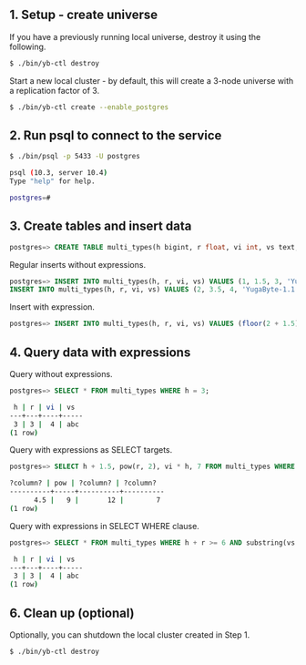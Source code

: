 ## 1. Setup - create universe

If you have a previously running local universe, destroy it using the following.

```{.sh .copy .separator-dollar}
$ ./bin/yb-ctl destroy
```

Start a new local cluster - by default, this will create a 3-node universe with a replication factor of 3. 

```{.sh .copy .separator-dollar}
$ ./bin/yb-ctl create --enable_postgres
```

## 2. Run psql to connect to the service

```{.sh .copy .separator-dollar}
$ ./bin/psql -p 5433 -U postgres
```
```sh
psql (10.3, server 10.4)
Type "help" for help.

postgres=#
```

## 3. Create tables and insert data

```{.sql .copy .separator-gt}
postgres=> CREATE TABLE multi_types(h bigint, r float, vi int, vs text, PRIMARY KEY (h, r));
```

Regular inserts without expressions.
```{.sql .copy .separator-gt}
postgres=> INSERT INTO multi_types(h, r, vi, vs) VALUES (1, 1.5, 3, 'YugaByte');
INSERT INTO multi_types(h, r, vi, vs) VALUES (2, 3.5, 4, 'YugaByte-1.1');
```

Insert with expression.
```{.sql .copy .separator-gt}
postgres=> INSERT INTO multi_types(h, r, vi, vs) VALUES (floor(2 + 1.5), log(3, 27), ceil(pi()), 'ab' || 'c');
```

## 4. Query data with expressions

Query without expressions.
```{.sql .copy .separator-gt}
postgres=> SELECT * FROM multi_types WHERE h = 3;
```
```sh
 h | r | vi | vs  
---+---+----+-----
 3 | 3 |  4 | abc
(1 row)
```

Query with expressions as SELECT targets.
```{.sql .copy .separator-gt}
postgres=> SELECT h + 1.5, pow(r, 2), vi * h, 7 FROM multi_types WHERE h = 3;
```
```sh
?column? | pow | ?column? | ?column? 
----------+-----+----------+----------
      4.5 |   9 |       12 |        7
(1 row)
```

Query with expressions in SELECT WHERE clause.
```{.sql .copy .separator-gt}
postgres=> SELECT * FROM multi_types WHERE h + r >= 6 AND substring(vs from 2) = 'bc';
```
```sh
 h | r | vi | vs
---+---+----+-----
 3 | 3 |  4 | abc
(1 row)
```

## 6. Clean up (optional)

Optionally, you can shutdown the local cluster created in Step 1.

```{.sh .copy .separator-dollar}
$ ./bin/yb-ctl destroy
```
